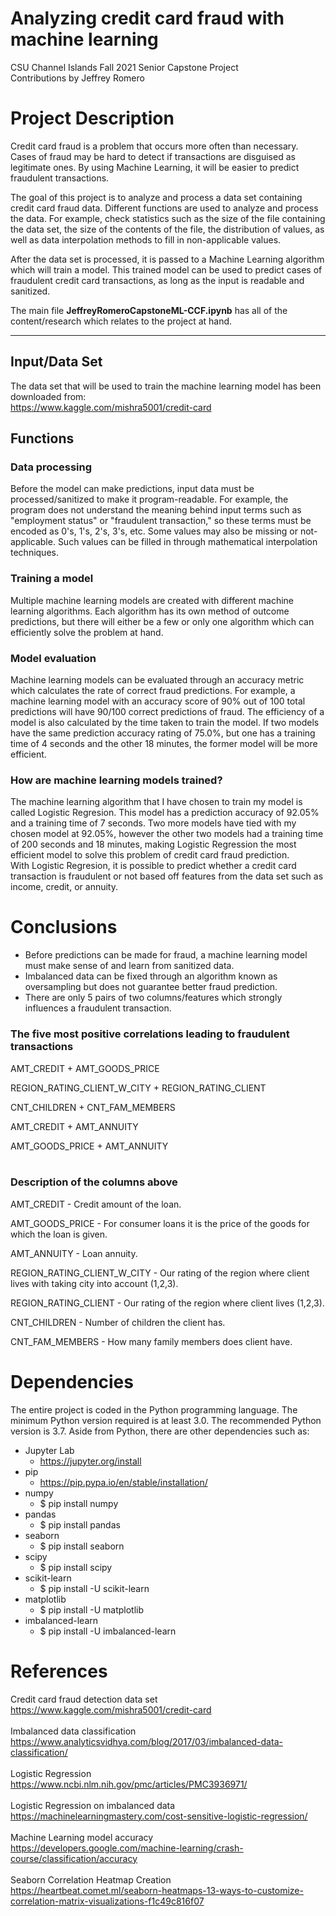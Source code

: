 # Analyzing credit card fraud with machine learning
CSU Channel Islands Fall 2021 Senior Capstone Project
<br/>
Contributions by Jeffrey Romero

# Project Description
Credit card fraud is a problem that occurs more often than necessary. Cases of fraud may be hard to detect if transactions are disguised as legitimate ones. By using Machine Learning, it will be easier to predict fraudulent transactions.

The goal of this project is to analyze and process a data set containing credit card fraud data. Different functions are used to analyze and process the data. For example, check statistics such as the size of the file containing the data set, the size of the contents of the file, the distribution of values, as well as data interpolation methods to fill in non-applicable values.

After the data set is processed, it is passed to a Machine Learning algorithm which will train a model. This trained model can be used to predict cases of fraudulent credit card transactions, as long as the input is readable and sanitized.

The main file **JeffreyRomeroCapstoneML-CCF.ipynb** has all of the content/research which relates to the project at hand.

---

## Input/Data Set
The data set that will be used to train the machine learning model has been downloaded from:
<br/>
https://www.kaggle.com/mishra5001/credit-card

## Functions
### Data processing
Before the model can make predictions, input data must be processed/sanitized to make it program-readable. For example, the program does not understand the meaning behind input terms such as "employment status" or "fraudulent transaction," so these terms must be encoded as 0's, 1's, 2's, 3's, etc. Some values may also be missing or not-applicable. Such values can be filled in through mathematical interpolation techniques.

### Training a model
Multiple machine learning models are created with different machine learning algorithms. Each algorithm has its own method of outcome predictions, but there will either be a few or only one algorithm which can efficiently solve the problem at hand.

### Model evaluation
Machine learning models can be evaluated through an accuracy metric which calculates the rate of correct fraud predictions. For example, a machine learning model with an accuracy score of 90% out of 100 total predictions will have 90/100 correct predictions of fraud. The efficiency of a model is also calculated by the time taken to train the model. If two models have the same prediction accuracy rating of 75.0%, but one has a training time of 4 seconds and the other 18 minutes, the former model will be more efficient.

### How are machine learning models trained?
The machine learning algorithm that I have chosen to train my model is called Logistic Regresion. This model has a prediction accuracy of 92.05% and a training time of 7 seconds. Two more models have tied with my chosen model at 92.05%, however the other two models had a training time of 200 seconds and 18 minutes, making Logistic Regression the most efficient model to solve this problem of credit card fraud prediction.
<br/>
With Logistic Regresion, it is possible to predict whether a credit card transaction is fraudulent or not based off features from the data set such as income, credit, or annuity.

# Conclusions
- Before predictions can be made for fraud, a machine learning model must make sense of and learn from sanitized data.
- Imbalanced data can be fixed through an algorithm known as oversampling but does not guarantee better fraud prediction.
- There are only 5 pairs of two columns/features which strongly influences a fraudulent transaction.

### The five most positive correlations leading to fraudulent transactions
AMT_CREDIT + AMT_GOODS_PRICE

REGION_RATING_CLIENT_W_CITY + REGION_RATING_CLIENT

CNT_CHILDREN + CNT_FAM_MEMBERS

AMT_CREDIT + AMT_ANNUITY

AMT_GOODS_PRICE + AMT_ANNUITY
<br/>
<br/>
### Description of the columns above
AMT_CREDIT - Credit amount of the loan.

AMT_GOODS_PRICE - For consumer loans it is the price of the goods for which the loan is given.

AMT_ANNUITY - Loan annuity.

REGION_RATING_CLIENT_W_CITY - Our rating of the region where client lives with taking city into account (1,2,3).

REGION_RATING_CLIENT - Our rating of the region where client lives (1,2,3).

CNT_CHILDREN - Number of children the client has.

CNT_FAM_MEMBERS - How many family members does client have.

# Dependencies
The entire project is coded in the Python programming language. The minimum Python version required is at least 3.0. The recommended Python version is 3.7. Aside from Python, there are other dependencies such as:
- Jupyter Lab
    - https://jupyter.org/install
- pip
    - https://pip.pypa.io/en/stable/installation/
- numpy
    - \$ pip install numpy
- pandas
    - \$ pip install pandas
- seaborn
    - \$ pip install seaborn
- scipy
    - \$ pip install scipy
- scikit-learn
    - \$ pip install -U scikit-learn
- matplotlib
    - \$ pip install -U matplotlib
- imbalanced-learn
    - \$ pip install -U imbalanced-learn

# References
Credit card fraud detection data set
<br/>
https://www.kaggle.com/mishra5001/credit-card
<br/>
<br/>
Imbalanced data classification
<br/>
https://www.analyticsvidhya.com/blog/2017/03/imbalanced-data-classification/
<br/>
<br/>
Logistic Regression
<br/>
https://www.ncbi.nlm.nih.gov/pmc/articles/PMC3936971/
<br/>
<br/>
Logistic Regression on imbalanced data
<br/>
https://machinelearningmastery.com/cost-sensitive-logistic-regression/
<br/>
<br/>
Machine Learning model accuracy
<br/>
https://developers.google.com/machine-learning/crash-course/classification/accuracy
<br/>
<br/>
Seaborn Correlation Heatmap Creation
<br/>
https://heartbeat.comet.ml/seaborn-heatmaps-13-ways-to-customize-correlation-matrix-visualizations-f1c49c816f07

